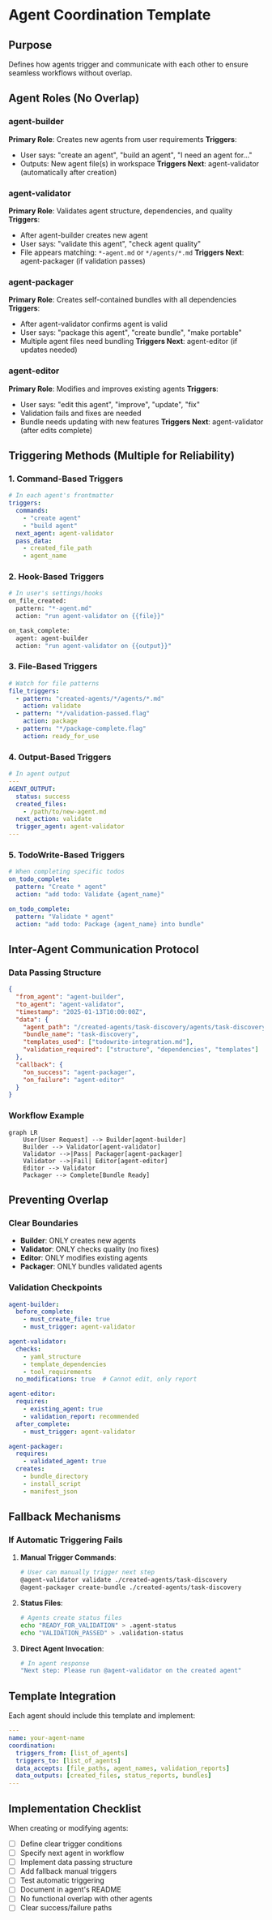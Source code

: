 # Agent Coordination Template

## Purpose
Defines how agents trigger and communicate with each other to ensure seamless workflows without overlap.

## Agent Roles (No Overlap)

### agent-builder
**Primary Role**: Creates new agents from user requirements
**Triggers**:
- User says: "create an agent", "build an agent", "I need an agent for..."
- Outputs: New agent file(s) in workspace
**Triggers Next**: agent-validator (automatically after creation)

### agent-validator
**Primary Role**: Validates agent structure, dependencies, and quality
**Triggers**:
- After agent-builder creates new agent
- User says: "validate this agent", "check agent quality"
- File appears matching: `*-agent.md` or `*/agents/*.md`
**Triggers Next**: agent-packager (if validation passes)

### agent-packager
**Primary Role**: Creates self-contained bundles with all dependencies
**Triggers**:
- After agent-validator confirms agent is valid
- User says: "package this agent", "create bundle", "make portable"
- Multiple agent files need bundling
**Triggers Next**: agent-editor (if updates needed)

### agent-editor
**Primary Role**: Modifies and improves existing agents
**Triggers**:
- User says: "edit this agent", "improve", "update", "fix"
- Validation fails and fixes are needed
- Bundle needs updating with new features
**Triggers Next**: agent-validator (after edits complete)

## Triggering Methods (Multiple for Reliability)

### 1. Command-Based Triggers
```yaml
# In each agent's frontmatter
triggers:
  commands:
    - "create agent"
    - "build agent"
  next_agent: agent-validator
  pass_data:
    - created_file_path
    - agent_name
```

### 2. Hook-Based Triggers
```bash
# In user's settings/hooks
on_file_created:
  pattern: "*-agent.md"
  action: "run agent-validator on {{file}}"

on_task_complete:
  agent: agent-builder
  action: "run agent-validator on {{output}}"
```

### 3. File-Based Triggers
```yaml
# Watch for file patterns
file_triggers:
  - pattern: "created-agents/*/agents/*.md"
    action: validate
  - pattern: "*/validation-passed.flag"
    action: package
  - pattern: "*/package-complete.flag"
    action: ready_for_use
```

### 4. Output-Based Triggers
```yaml
# In agent output
---
AGENT_OUTPUT:
  status: success
  created_files:
    - /path/to/new-agent.md
  next_action: validate
  trigger_agent: agent-validator
---
```

### 5. TodoWrite-Based Triggers
```yaml
# When completing specific todos
on_todo_complete:
  pattern: "Create * agent"
  action: "add todo: Validate {agent_name}"

on_todo_complete:
  pattern: "Validate * agent"
  action: "add todo: Package {agent_name} into bundle"
```

## Inter-Agent Communication Protocol

### Data Passing Structure
```json
{
  "from_agent": "agent-builder",
  "to_agent": "agent-validator",
  "timestamp": "2025-01-13T10:00:00Z",
  "data": {
    "agent_path": "/created-agents/task-discovery/agents/task-discovery.md",
    "bundle_name": "task-discovery",
    "templates_used": ["todowrite-integration.md"],
    "validation_required": ["structure", "dependencies", "templates"]
  },
  "callback": {
    "on_success": "agent-packager",
    "on_failure": "agent-editor"
  }
}
```

### Workflow Example

```mermaid
graph LR
    User[User Request] --> Builder[agent-builder]
    Builder --> Validator[agent-validator]
    Validator -->|Pass| Packager[agent-packager]
    Validator -->|Fail| Editor[agent-editor]
    Editor --> Validator
    Packager --> Complete[Bundle Ready]
```

## Preventing Overlap

### Clear Boundaries
- **Builder**: ONLY creates new agents
- **Validator**: ONLY checks quality (no fixes)
- **Editor**: ONLY modifies existing agents
- **Packager**: ONLY bundles validated agents

### Validation Checkpoints
```yaml
agent-builder:
  before_complete:
    - must_create_file: true
    - must_trigger: agent-validator

agent-validator:
  checks:
    - yaml_structure
    - template_dependencies
    - tool_requirements
  no_modifications: true  # Cannot edit, only report

agent-editor:
  requires:
    - existing_agent: true
    - validation_report: recommended
  after_complete:
    - must_trigger: agent-validator

agent-packager:
  requires:
    - validated_agent: true
  creates:
    - bundle_directory
    - install_script
    - manifest_json
```

## Fallback Mechanisms

### If Automatic Triggering Fails
1. **Manual Trigger Commands**:
   ```bash
   # User can manually trigger next step
   @agent-validator validate ./created-agents/task-discovery
   @agent-packager create-bundle ./created-agents/task-discovery
   ```

2. **Status Files**:
   ```bash
   # Agents create status files
   echo "READY_FOR_VALIDATION" > .agent-status
   echo "VALIDATION_PASSED" > .validation-status
   ```

3. **Direct Agent Invocation**:
   ```yaml
   # In agent response
   "Next step: Please run @agent-validator on the created agent"
   ```

## Template Integration

Each agent should include this template and implement:

```yaml
---
name: your-agent-name
coordination:
  triggers_from: [list_of_agents]
  triggers_to: [list_of_agents]
  data_accepts: [file_paths, agent_names, validation_reports]
  data_outputs: [created_files, status_reports, bundles]
---
```

## Implementation Checklist

When creating or modifying agents:
- [ ] Define clear trigger conditions
- [ ] Specify next agent in workflow
- [ ] Implement data passing structure
- [ ] Add fallback manual triggers
- [ ] Test automatic triggering
- [ ] Document in agent's README
- [ ] No functional overlap with other agents
- [ ] Clear success/failure paths
